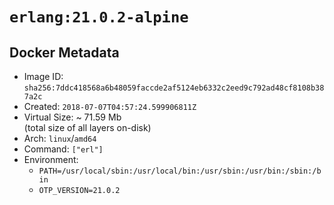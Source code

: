 # `erlang:21.0.2-alpine`

## Docker Metadata

- Image ID: `sha256:7ddc418568a6b48059faccde2af5124eb6332c2eed9c792ad48cf8108b387a2c`
- Created: `2018-07-07T04:57:24.599906811Z`
- Virtual Size: ~ 71.59 Mb  
  (total size of all layers on-disk)
- Arch: `linux`/`amd64`
- Command: `["erl"]`
- Environment:
  - `PATH=/usr/local/sbin:/usr/local/bin:/usr/sbin:/usr/bin:/sbin:/bin`
  - `OTP_VERSION=21.0.2`
